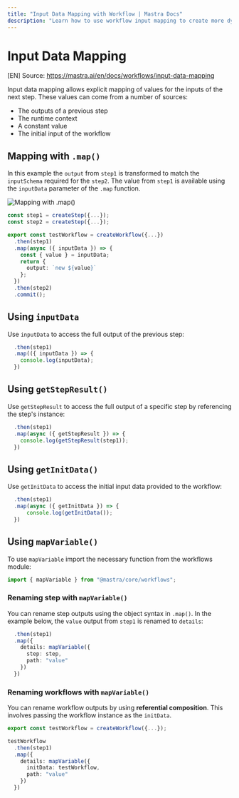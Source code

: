 ```yaml
---
title: "Input Data Mapping with Workflow | Mastra Docs"
description: "Learn how to use workflow input mapping to create more dynamic data flows in your Mastra workflows."
---
```


# Input Data Mapping
[EN] Source: https://mastra.ai/en/docs/workflows/input-data-mapping

Input data mapping allows explicit mapping of values for the inputs of the next step. These values can come from a number of sources:

- The outputs of a previous step
- The runtime context
- A constant value
- The initial input of the workflow

## Mapping with `.map()`

In this example the `output` from `step1` is transformed to match the `inputSchema` required for the `step2`. The value from `step1` is available using the `inputData` parameter of the `.map` function.

![Mapping with .map()](/image/workflows/workflows-data-mapping-map.jpg)

```typescript {9} filename="src/mastra/workflows/test-workflow.ts" showLineNumbers copy
const step1 = createStep({...});
const step2 = createStep({...});

export const testWorkflow = createWorkflow({...})
  .then(step1)
  .map(async ({ inputData }) => {
    const { value } = inputData;
    return {
      output: `new ${value}`
    };
  })
  .then(step2)
  .commit();
```

## Using `inputData`

Use `inputData` to access the full output of the previous step:

```typescript {3} filename="src/mastra/workflows/test-workflow.ts" showLineNumbers copy
  .then(step1)
  .map(({ inputData }) => {
    console.log(inputData);
  })
```

## Using `getStepResult()`

Use `getStepResult` to access the full output of a specific step by referencing the step's instance:

```typescript {3} filename="src/mastra/workflows/test-workflow.ts" showLineNumbers copy
  .then(step1)
  .map(async ({ getStepResult }) => {
    console.log(getStepResult(step1));
  })
```

## Using `getInitData()`

Use `getInitData` to access the initial input data provided to the workflow:

```typescript {3} filename="src/mastra/workflows/test-workflow.ts" showLineNumbers copy
  .then(step1)
  .map(async ({ getInitData }) => {
      console.log(getInitData());
  })
```

## Using `mapVariable()`

To use `mapVariable` import the necessary function from the workflows module:

```typescript filename="src/mastra/workflows/test-workflow.ts" showLineNumbers copy
import { mapVariable } from "@mastra/core/workflows";
```

### Renaming step with `mapVariable()`

You can rename step outputs using the object syntax in `.map()`. In the example below, the `value` output from `step1` is renamed to `details`:

```typescript {3-6} filename="src/mastra/workflows/test-workflow.ts" showLineNumbers copy
  .then(step1)
  .map({
    details: mapVariable({
      step: step,
      path: "value"
    })
  })
```

### Renaming workflows with `mapVariable()`

You can rename workflow outputs by using **referential composition**. This involves passing the workflow instance as the `initData`.

```typescript {6-9} filename="src/mastra/workflows/test-workflow.ts" showLineNumbers copy
export const testWorkflow = createWorkflow({...});

testWorkflow
  .then(step1)
  .map({
    details: mapVariable({
      initData: testWorkflow,
      path: "value"
    })
  })
```


